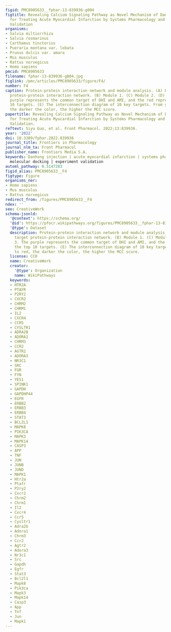 ```yaml
---
figid: PMC8905633__fphar-13-839936-g004
figtitle: Revealing Calcium Signaling Pathway as Novel Mechanism of Danhong Injection
  for Treating Acute Myocardial Infarction by Systems Pharmacology and Experiment
  Validation
organisms:
- Salvia miltiorrhiza
- Salvia rosmarinus
- Carthamus tinctorius
- Pueraria montana var. lobata
- Prunus dulcis var. amara
- Mus musculus
- Rattus norvegicus
- Homo sapiens
pmcid: PMC8905633
filename: fphar-13-839936-g004.jpg
figlink: /pmc/articles/PMC8905633/figure/F4/
number: F4
caption: Protein-protein interaction network and module analysis. (A) DHI-AMI target
  protein-protein interaction network. (B) Module 1. (C) Module 2. (D) Module 3. The
  purple represents the common target of DHI and AMI, and the red represents the top
  10 targets. (E) The interconnection diagram of 10 key targets. From yellow to red,
  the darker the color, the higher the MCC score.
papertitle: Revealing Calcium Signaling Pathway as Novel Mechanism of Danhong Injection
  for Treating Acute Myocardial Infarction by Systems Pharmacology and Experiment
  Validation.
reftext: Siyu Guo, et al. Front Pharmacol. 2022;13:839936.
year: '2022'
doi: 10.3389/fphar.2022.839936
journal_title: Frontiers in Pharmacology
journal_nlm_ta: Front Pharmacol
publisher_name: Frontiers Media S.A.
keywords: Danhong injection | acute myocardial infarction | systems pharmacology |
  molecular docking | experiment validation
automl_pathway: 0.5147283
figid_alias: PMC8905633__F4
figtype: Figure
organisms_ner:
- Homo sapiens
- Mus musculus
- Rattus norvegicus
redirect_from: /figures/PMC8905633__F4
ndex: ''
seo: CreativeWork
schema-jsonld:
  '@context': https://schema.org/
  '@id': https://pfocr.wikipathways.org/figures/PMC8905633__fphar-13-839936-g004.html
  '@type': Dataset
  description: Protein-protein interaction network and module analysis. (A) DHI-AMI
    target protein-protein interaction network. (B) Module 1. (C) Module 2. (D) Module
    3. The purple represents the common target of DHI and AMI, and the red represents
    the top 10 targets. (E) The interconnection diagram of 10 key targets. From yellow
    to red, the darker the color, the higher the MCC score.
  license: CC0
  name: CreativeWork
  creator:
    '@type': Organization
    name: WikiPathways
  keywords:
  - HTR2A
  - PTAFR
  - P2RY2
  - CXCR2
  - CHRM2
  - CHRM1
  - IL2
  - CXCR4
  - CCR5
  - CYSLTR1
  - ADRA2B
  - ADORA1
  - CHRM3
  - CCR2
  - AGTR2
  - ADORA3
  - NR3C1
  - SRC
  - FGR
  - FYN
  - YES1
  - SPINK1
  - GAPDH
  - GAPDHP44
  - EGFR
  - ERBB2
  - ERBB3
  - ERBB4
  - STAT3
  - BCL2L1
  - MAPK8
  - PIK3CA
  - MAPK3
  - MAPK14
  - CASP3
  - APP
  - TNF
  - JUN
  - JUNB
  - JUND
  - MAPK1
  - Htr2a
  - Ptafr
  - P2ry2
  - Cxcr2
  - Chrm2
  - Chrm1
  - Il2
  - Cxcr4
  - Ccr5
  - Cysltr1
  - Adra2b
  - Adora1
  - Chrm3
  - Ccr2
  - Agtr2
  - Adora3
  - Nr3c1
  - Src
  - Gapdh
  - Egfr
  - Stat3
  - Bcl2l1
  - Mapk8
  - Pik3ca
  - Mapk3
  - Mapk14
  - Casp3
  - App
  - Tnf
  - Jun
  - Mapk1
---
```

